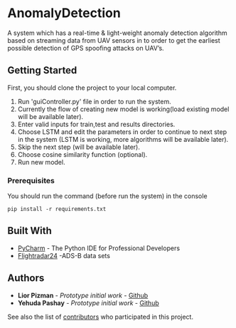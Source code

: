 # AnomalyDetection

A system which has a real-time &amp; light-weight anomaly detection algorithm based on streaming data from UAV sensors in to order to get the earliest possible detection of GPS spoofing attacks on UAV’s.

## Getting Started

First, you should clone the project to your local computer.
1. Run 'guiController.py' file in order to run the system.
2. Currently the flow of creating new model is working(load existing model will be available later).
3. Enter valid inputs for train,test and results directories.
4. Choose LSTM and edit the parameters in order to continue to next step in the system (LSTM is working, more algorithms will be available later).
5. Skip the next step (will be available later).
6. Choose cosine similarity function (optional).
7. Run new model.

### Prerequisites

You should run the command (before run the system) in the console

```
pip install -r requirements.txt
```

## Built With

* [PyCharm](https://www.jetbrains.com/pycharm/) - The Python IDE for Professional Developers
* [Flightradar24](https://www.flightradar24.com/) -ADS-B data sets

## Authors

* **Lior Pizman** - *Prototype initial work* - [Github](https://github.com/liorpizman/)
* **Yehuda Pashay** - *Prototype initial work* - [Github](https://github.com/yehudapashay)

See also the list of [contributors](https://github.com/liorpizman/AnomalyDetection/contributors) who participated in this project.

